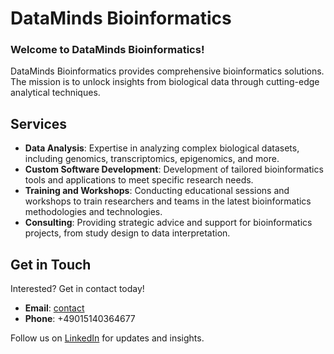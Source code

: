 # DataMinds Bioinformatics

### Welcome to DataMinds Bioinformatics!

DataMinds Bioinformatics provides comprehensive bioinformatics solutions. The mission is to unlock insights from biological data through cutting-edge analytical techniques.

## Services

- **Data Analysis**: Expertise in analyzing complex biological datasets, including genomics, transcriptomics, epigenomics, and more.
- **Custom Software Development**: Development of tailored bioinformatics tools and applications to meet specific research needs.
- **Training and Workshops**: Conducting educational sessions and workshops to train researchers and teams in the latest bioinformatics methodologies and technologies.
- **Consulting**: Providing strategic advice and support for bioinformatics projects, from study design to data interpretation.

## Get in Touch

Interested? Get in contact today!

- **Email**: [contact](mailto:jkirangw@gmail.com)
- **Phone**: +49015140364677

Follow us on [LinkedIn](https://www.linkedin.com/company/datamindsbioinformatics/) for updates and insights.

